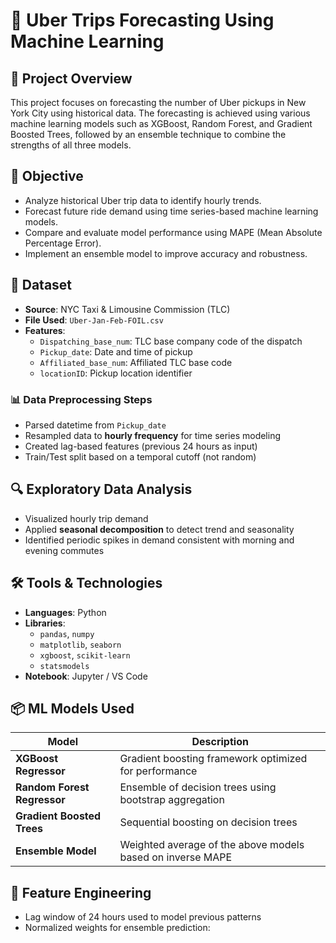 # 🚕 Uber Trips Forecasting Using Machine Learning

## 📌 Project Overview

This project focuses on forecasting the number of Uber pickups in New York City using historical data. The forecasting is achieved using various machine learning models such as XGBoost, Random Forest, and Gradient Boosted Trees, followed by an ensemble technique to combine the strengths of all three models.

## 🎯 Objective

- Analyze historical Uber trip data to identify hourly trends.
- Forecast future ride demand using time series-based machine learning models.
- Compare and evaluate model performance using MAPE (Mean Absolute Percentage Error).
- Implement an ensemble model to improve accuracy and robustness.

## 📁 Dataset

- **Source**: NYC Taxi & Limousine Commission (TLC)
- **File Used**: `Uber-Jan-Feb-FOIL.csv`
- **Features**:
  - `Dispatching_base_num`: TLC base company code of the dispatch
  - `Pickup_date`: Date and time of pickup
  - `Affiliated_base_num`: Affiliated TLC base code
  - `locationID`: Pickup location identifier

### 📊 Data Preprocessing Steps

- Parsed datetime from `Pickup_date`
- Resampled data to **hourly frequency** for time series modeling
- Created lag-based features (previous 24 hours as input)
- Train/Test split based on a temporal cutoff (not random)

## 🔍 Exploratory Data Analysis

- Visualized hourly trip demand
- Applied **seasonal decomposition** to detect trend and seasonality
- Identified periodic spikes in demand consistent with morning and evening commutes

## 🛠️ Tools & Technologies

- **Languages**: Python
- **Libraries**: 
  - `pandas`, `numpy`
  - `matplotlib`, `seaborn`
  - `xgboost`, `scikit-learn`
  - `statsmodels`
- **Notebook**: Jupyter / VS Code

## 📦 ML Models Used

| Model                         | Description                                                                 |
|------------------------------|-----------------------------------------------------------------------------|
| **XGBoost Regressor**        | Gradient boosting framework optimized for performance                      |
| **Random Forest Regressor**  | Ensemble of decision trees using bootstrap aggregation                     |
| **Gradient Boosted Trees**   | Sequential boosting on decision trees                                      |
| **Ensemble Model**           | Weighted average of the above models based on inverse MAPE                 |

## 🧠 Feature Engineering

- Lag window of 24 hours used to model previous patterns
- Normalized weights for ensemble prediction:
